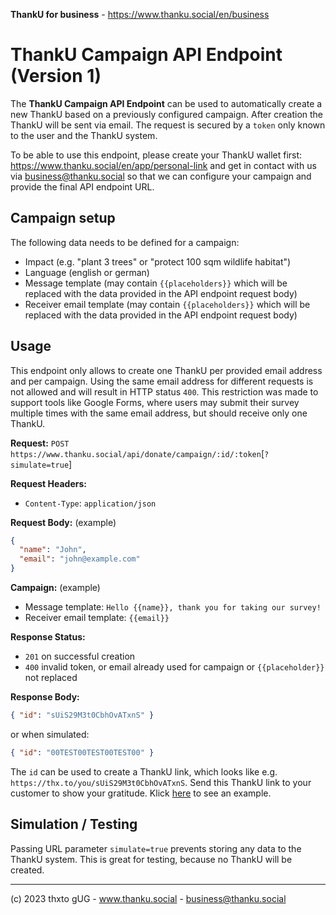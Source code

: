 **ThankU for business** - https://www.thanku.social/en/business

# ThankU Campaign API Endpoint (Version 1)

The **ThankU Campaign API Endpoint** can be used to automatically create a new ThankU based on a previously configured campaign. After creation the ThankU will be sent via email. The request is secured by a `token` only known to the user and the ThankU system.

To be able to use this endpoint, please create your ThankU wallet first: https://www.thanku.social/en/app/personal-link and get in contact with us via business@thanku.social so that we can configure your campaign and provide the final API endpoint URL.

## Campaign setup

The following data needs to be defined for a campaign:

- Impact (e.g. "plant 3 trees" or "protect 100 sqm wildlife habitat")
- Language (english or german)
- Message template (may contain `{{placeholders}}` which will be replaced with the data provided in the API endpoint request body)
- Receiver email template (may contain `{{placeholders}}` which will be replaced with the data provided in the API endpoint request body)

## Usage

This endpoint only allows to create one ThankU per provided email address and per campaign. Using the same email address for different requests is not allowed and will result in HTTP status `400`. This restriction was made to support tools like Google Forms, where users may submit their survey multiple times with the same email address, but should receive only one ThankU.

**Request:** `POST https://www.thanku.social/api/donate/campaign/:id/:token`[`?simulate=true`]

**Request Headers:**

- `Content-Type`: `application/json`

**Request Body:** (example)

```json
{
  "name": "John",
  "email": "john@example.com"
}
```

**Campaign:** (example)

- Message template: `Hello {{name}}, thank you for taking our survey!`
- Receiver email template: `{{email}}`

**Response Status:**

- `201` on successful creation
- `400` invalid token, or email already used for campaign or `{{placeholder}}` not replaced

**Response Body:**

```json
{ "id": "sUiS29M3t0CbhOvATxnS" }
```

or when simulated:

```json
{ "id": "00TEST00TEST00TEST00" }
```

The `id` can be used to create a ThankU link, which looks like e.g. `https://thx.to/you/sUiS29M3t0CbhOvATxnS`. Send this ThankU link to your customer to show your gratitude. Klick [here](https://thx.to/you/sUiS29M3t0CbhOvATxnS) to see an example.

## Simulation / Testing

Passing URL parameter `simulate=true` prevents storing any data to the ThankU system. This is great for testing, because no ThankU will be created.

---

(c) 2023 thxto gUG - www.thanku.social - business@thanku.social
